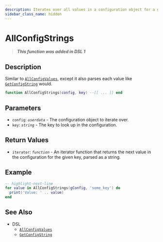 ```yaml
---
description: Iterates over all values in a configuration object for a given key, parsing each value as a string.
sidebar_class_name: hidden
---
```


# AllConfigStrings

> **_This function was added in DSL 1_**

## Description

Similar to [`AllConfigValues`](AllConfigValues), except it also parses each value like [`GetConfigString`](GetConfigString) would.

```lua
function AllConfigStrings(config, key) --[[ ... ]] end
```

## Parameters

- `config`: _`userdata`_ - The configuration object to iterate over.
- `key`: _`string`_ - The key to look up in the configuration.

## Return Values

- `iterator`: _`function`_ - An iterator function that returns the next value in the configuration for the given key, parsed as a string.

## Example

```lua
-- highlight-next-line
for value in AllConfigStrings(gConfig, 'some_key') do
  print('Value: ' .. value)
end
```

## See Also

- DSL
  - [`AllConfigValues`](AllConfigValues)
  - [`GetConfigString`](GetConfigString)
